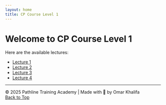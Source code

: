 ```yaml
---
layout: home
title: CP Course Level 1
---
```


# Welcome to CP Course Level 1

Here are the available lectures:

- [Lecture 1](Lec1.md)
- [Lecture 2](Lec2.md)
- [Lecture 3](Lec3.md)
- [Lecture 4](Lec4.md)

---

© 2025 Pathline Training Academy | Made with 💙 by Omar Khalifa  
[Back to Top](#top)
